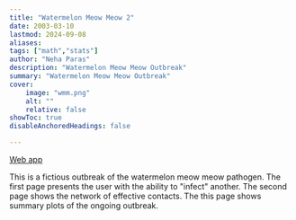 ```yaml
---
title: "Watermelon Meow Meow 2"
date: 2003-03-10
lastmod: 2024-09-08
aliases: 
tags: ["math","stats"]
author: "Neha Paras"
description: "Watermelon Meow Meow Outbreak" 
summary: "Watermelon Meow Meow Outbreak" 
cover:
    image: "wmm.png"
    alt: ""
    relative: false
showToc: true
disableAnchoredHeadings: false

---
```


[Web app](https://wmm2-2024.streamlit.app/)

This is a fictious outbreak of the watermelon meow meow pathogen.
The first page presents the user with the ability to "infect" another.
The second page shows the network of effective contacts.
The this page shows summary plots of the ongoing outbreak.
